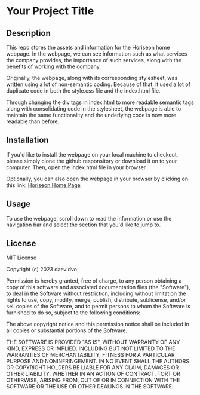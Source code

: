# Your Project Title

## Description 

This repo stores the assets and information for the Horiseon home webpage. In the webpage, we can see information such as what services the company provides, the importance of such services, along with the benefits of working with the company.

Originally, the webpage, along with its corresponding stylesheet, was written using a lot of non-semantic coding. Because of that, it used a lot of duplicate code in both the style.css file and the index.html file.

Through changing the div tags in index.html to more readable semantic tags along with consolidating code in the stylesheet, the webpage is able to maintain the same functionality and the underlying code is now more readable than before.

## Installation

If you'd like to install the webpage on your local machine to checkout, please simply clone the github responsitory or download it on to your computer. Then, open the index.html file in your browser.

Optionally, you can also open the webpage in your browser by clicking on this link: [Horiseon Home Page](https://daevidvo.github.io/HTML_refactoring/)

## Usage 

To use the webpage, scroll down to read the information or use the navigation bar and select the section that you'd like to jump to.

## License

MIT License

Copyright (c) 2023 daevidvo

Permission is hereby granted, free of charge, to any person obtaining a copy
of this software and associated documentation files (the "Software"), to deal
in the Software without restriction, including without limitation the rights
to use, copy, modify, merge, publish, distribute, sublicense, and/or sell
copies of the Software, and to permit persons to whom the Software is
furnished to do so, subject to the following conditions:

The above copyright notice and this permission notice shall be included in all
copies or substantial portions of the Software.

THE SOFTWARE IS PROVIDED "AS IS", WITHOUT WARRANTY OF ANY KIND, EXPRESS OR
IMPLIED, INCLUDING BUT NOT LIMITED TO THE WARRANTIES OF MERCHANTABILITY,
FITNESS FOR A PARTICULAR PURPOSE AND NONINFRINGEMENT. IN NO EVENT SHALL THE
AUTHORS OR COPYRIGHT HOLDERS BE LIABLE FOR ANY CLAIM, DAMAGES OR OTHER
LIABILITY, WHETHER IN AN ACTION OF CONTRACT, TORT OR OTHERWISE, ARISING FROM,
OUT OF OR IN CONNECTION WITH THE SOFTWARE OR THE USE OR OTHER DEALINGS IN THE
SOFTWARE.

